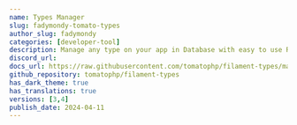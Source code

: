 ```yaml
---
name: Types Manager
slug: fadymondy-tomato-types
author_slug: fadymondy
categories: [developer-tool]
description: Manage any type on your app in Database with easy to use Resource for FilamentPHP
discord_url:
docs_url: https://raw.githubusercontent.com/tomatophp/filament-types/master/README.md
github_repository: tomatophp/filament-types
has_dark_theme: true
has_translations: true
versions: [3,4]
publish_date: 2024-04-11
---
```

